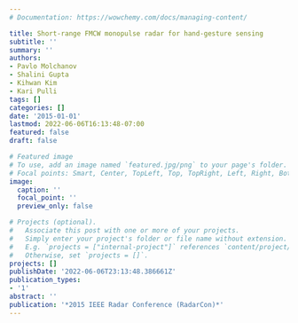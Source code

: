 ```yaml
---
# Documentation: https://wowchemy.com/docs/managing-content/

title: Short-range FMCW monopulse radar for hand-gesture sensing
subtitle: ''
summary: ''
authors:
- Pavlo Molchanov
- Shalini Gupta
- Kihwan Kim
- Kari Pulli
tags: []
categories: []
date: '2015-01-01'
lastmod: 2022-06-06T16:13:48-07:00
featured: false
draft: false

# Featured image
# To use, add an image named `featured.jpg/png` to your page's folder.
# Focal points: Smart, Center, TopLeft, Top, TopRight, Left, Right, BottomLeft, Bottom, BottomRight.
image:
  caption: ''
  focal_point: ''
  preview_only: false

# Projects (optional).
#   Associate this post with one or more of your projects.
#   Simply enter your project's folder or file name without extension.
#   E.g. `projects = ["internal-project"]` references `content/project/deep-learning/index.md`.
#   Otherwise, set `projects = []`.
projects: []
publishDate: '2022-06-06T23:13:48.386661Z'
publication_types:
- '1'
abstract: ''
publication: '*2015 IEEE Radar Conference (RadarCon)*'
---
```

